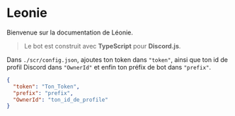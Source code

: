 # Leonie

Bienvenue sur la documentation de Léonie.
> Le bot est construit avec __TypeScript__ pour __Discord.js__.

Dans `./scr/config.json`, ajoutes ton token dans `"token"`, ainsi que ton id de profil Discord dans `"OwnerId"` et enfin ton préfix de bot dans `"prefix"`.
```json
{
  "token": "Ton_Token",
  "prefix": "prefix",
  "OwnerId": "ton_id_de_profile"
}
```
